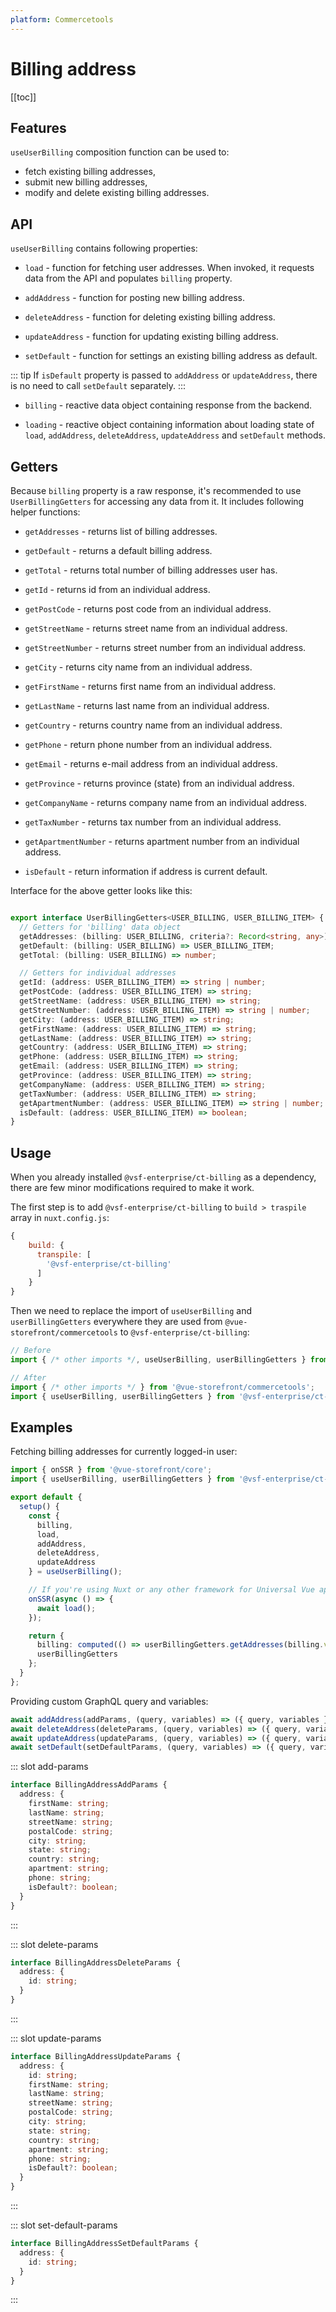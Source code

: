 ```yaml
---
platform: Commercetools
---
```


# Billing address

[[toc]]

## Features

`useUserBilling` composition function can be used to:

* fetch existing billing addresses,
* submit new billing addresses,
* modify and delete existing billing addresses.

## API

`useUserBilling` contains following properties:

- `load` - function for fetching user addresses. When invoked, it requests data from the API and populates `billing` property.

- `addAddress` - function for posting new billing address.

<Content slot-key="add-params" />

- `deleteAddress` - function for deleting existing billing address.

<Content slot-key="delete-params" />

- `updateAddress` - function for updating existing billing address.

<Content slot-key="update-params" />

- `setDefault` - function for settings an existing billing address as default.

::: tip
If `isDefault` property is passed to `addAddress` or `updateAddress`, there is no need to call `setDefault` separately.
:::

<Content slot-key="set-default-params" />

- `billing` - reactive data object containing response from the backend.

- `loading` - reactive object containing information about loading state of `load`, `addAddress`, `deleteAddress`, `updateAddress` and `setDefault` methods.

## Getters

Because `billing` property is a raw response, it's recommended to use `UserBillingGetters` for accessing any data from it. It includes following helper functions:

- `getAddresses` - returns list of billing addresses.

- `getDefault` - returns a default billing address.

- `getTotal` - returns total number of billing addresses user has.

- `getId` - returns id from an individual address.

- `getPostCode` - returns post code from an individual address.

- `getStreetName` - returns street name from an individual address.

- `getStreetNumber` - returns street number from an individual address.

- `getCity` - returns city name from an individual address.

- `getFirstName` - returns first name from an individual address.

- `getLastName` - returns last name from an individual address.

- `getCountry` - returns country name from an individual address.

- `getPhone` - return phone number from an individual address.

- `getEmail` - returns e-mail address from an individual address.

- `getProvince` - returns province (state) from an individual address.

- `getCompanyName` - returns company name from an individual address.

- `getTaxNumber` - returns tax number from an individual address.

- `getApartmentNumber` - returns apartment number from an individual address.

- `isDefault` - return information if address is current default.

Interface for the above getter looks like this:

```typescript

export interface UserBillingGetters<USER_BILLING, USER_BILLING_ITEM> {
  // Getters for 'billing' data object
  getAddresses: (billing: USER_BILLING, criteria?: Record<string, any>) => USER_BILLING_ITEM[];
  getDefault: (billing: USER_BILLING) => USER_BILLING_ITEM;
  getTotal: (billing: USER_BILLING) => number;

  // Getters for individual addresses
  getId: (address: USER_BILLING_ITEM) => string | number;
  getPostCode: (address: USER_BILLING_ITEM) => string;
  getStreetName: (address: USER_BILLING_ITEM) => string;
  getStreetNumber: (address: USER_BILLING_ITEM) => string | number;
  getCity: (address: USER_BILLING_ITEM) => string;
  getFirstName: (address: USER_BILLING_ITEM) => string;
  getLastName: (address: USER_BILLING_ITEM) => string;
  getCountry: (address: USER_BILLING_ITEM) => string;
  getPhone: (address: USER_BILLING_ITEM) => string;
  getEmail: (address: USER_BILLING_ITEM) => string;
  getProvince: (address: USER_BILLING_ITEM) => string;
  getCompanyName: (address: USER_BILLING_ITEM) => string;
  getTaxNumber: (address: USER_BILLING_ITEM) => string;
  getApartmentNumber: (address: USER_BILLING_ITEM) => string | number;
  isDefault: (address: USER_BILLING_ITEM) => boolean;
}
```

## Usage

When you already installed `@vsf-enterprise/ct-billing` as a dependency, there are few minor modifications required to make it work.

The first step is to add `@vsf-enterprise/ct-billing` to `build > traspile` array in `nuxt.config.js`:

```javascript
{
    build: {
      transpile: [
        '@vsf-enterprise/ct-billing'
      ]
    }
}
```

Then we need to replace the import of `useUserBilling` and `userBillingGetters` everywhere they are used from `@vue-storefront/commercetools` to `@vsf-enterprise/ct-billing`:

```javascript
// Before
import { /* other imports */, useUserBilling, userBillingGetters } from '@vue-storefront/commercetools';

// After
import { /* other imports */ } from '@vue-storefront/commercetools';
import { useUserBilling, userBillingGetters } from '@vsf-enterprise/ct-billing';
```

## Examples

Fetching billing addresses for currently logged-in user:

```typescript
import { onSSR } from '@vue-storefront/core';
import { useUserBilling, userBillingGetters } from '@vsf-enterprise/ct-billing';

export default {
  setup() {
    const {
      billing,
      load,
      addAddress,
      deleteAddress,
      updateAddress
    } = useUserBilling();

    // If you're using Nuxt or any other framework for Universal Vue apps
    onSSR(async () => {
      await load();
    });

    return {
      billing: computed(() => userBillingGetters.getAddresses(billing.value)),
      userBillingGetters
    };
  }
};
```

Providing custom GraphQL query and variables:

```typescript
await addAddress(addParams, (query, variables) => ({ query, variables }));
await deleteAddress(deleteParams, (query, variables) => ({ query, variables }));
await updateAddress(updateParams, (query, variables) => ({ query, variables }));
await setDefault(setDefaultParams, (query, variables) => ({ query, variables }));
```

<!---------------------------------------------------- SLOTS ---------------------------------------------------->

<!---------------------- SLOT: add-params ---------------------->
::: slot add-params

```typescript
interface BillingAddressAddParams {
  address: {
    firstName: string;
    lastName: string;
    streetName: string;
    postalCode: string;
    city: string;
    state: string;
    country: string;
    apartment: string;
    phone: string;
    isDefault?: boolean;
  }
}
```

:::

<!---------------------- SLOT: delete-params ---------------------->
::: slot delete-params

```typescript
interface BillingAddressDeleteParams {
  address: {
    id: string;
  }
}
```

:::

<!---------------------- SLOT: update-params ---------------------->
::: slot update-params

```typescript
interface BillingAddressUpdateParams {
  address: {
    id: string;
    firstName: string;
    lastName: string;
    streetName: string;
    postalCode: string;
    city: string;
    state: string;
    country: string;
    apartment: string;
    phone: string;
    isDefault?: boolean;
  }
}
```

:::

<!---------------------- SLOT: set-default-params ---------------------->
::: slot set-default-params

```typescript
interface BillingAddressSetDefaultParams {
  address: {
    id: string;
  }
}
```

:::
